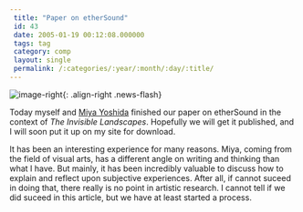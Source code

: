 ```yaml
---
 title: "Paper on etherSound"
 id: 43
 date: 2005-01-19 00:12:08.000000
 tags: tag
 category: comp
 layout: single
 permalink: /:categories/:year/:month/:day/:title/
---
```

![image-right](/assets/images/){: .align-right .news-flash}

Today myself and <a href="http://www.flatness.net/">Miya Yoshida</a> finished our paper on etherSound in the context of <em>The Invisible Landscapes</em>. Hopefully we will get it published, and I will soon put it up on my site for download.


It has been an interesting experience for many reasons. Miya, coming from the field of visual arts, has a different angle on writing and thinking than what I have. But mainly, it has been incredibly valuable to discuss how to explain and reflect upon subjective experiences. After all, if cannot suceed in doing that, there really is no point in artistic research. I cannot tell if we did suceed in this article, but we have at least started a process.

